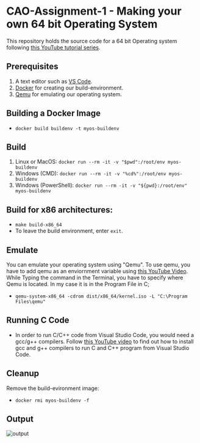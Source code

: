 
# CAO-Assignment-1 - Making your own 64 bit Operating System
This repository holds the source code for a 64 bit Operating system following [this YouTube tutorial series](https://www.youtube.com/playlist?list=PLZQftyCk7_SeZRitx5MjBKzTtvk0pHMtp/).
## Prerequisites
 1. A text editor such as [VS Code](https://code.visualstudio.com/).
 2. [Docker](https://www.docker.com/) for creating our build-environment.
 3. [Qemu](https://www.qemu.org/) for emulating our operating system.
## Building a Docker Image
 - `docker build buildenv -t myos-buildenv`
## Build
 1. Linux or MacOS: `docker run --rm -it -v "$pwd":/root/env myos-buildenv`
 2. Windows (CMD): `docker run --rm -it -v "%cd%":/root/env myos-buildenv`
 3. Windows (PowerShell): `docker run --rm -it -v "${pwd}:/root/env" myos-buildenv`
## Build for x86 architectures:
 - `make build-x86_64`
 - To leave the build environment, enter `exit`.
## Emulate
You can emulate your operating system using "Qemu". To use qemu, you have to add qemu as an enviornment variable using [this YouTube Video](https://www.youtube.com/watch?v=al1cnTjeayk&t=180s/).
While Typing the command in the Terminal, you have to specify where Qemu is located. In my case it is in the Program File in C;
 - `qemu-system-x86_64 -cdrom dist/x86_64/kernel.iso -L "C:\Program Files\qemu"` 
## Running C Code
 - In order to run C/C++ code from Visual Studio Code, you would need a gcc/g++ compilers. Follow [this YouTube video](https://www.youtube.com/watch?v=Ubfgi4NoTPk/) to find out how to install gcc and g++ compilers to run C and C++ program from Visual Studio Code.
## Cleanup
Remove the build-evironment image:
 - `docker rmi myos-buildenv -f`

## Output

![output](https://user-images.githubusercontent.com/67058974/115207923-7c7ec500-a115-11eb-98dd-99bfa027cdf6.jpg)

